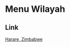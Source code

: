 # Menu Wilayah

## Link

[Harare, Zimbabwe](https://github.com/gigit-pemilu/pemilu-2024-99-luar-negeri/tree/main/pileg-dpr/hitung-suara/sub/99-luar-negeri/sub/45-harare-zimbabwe/sub/01-harare-zimbabwe)

